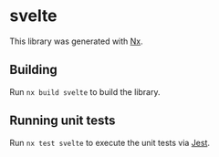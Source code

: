 # svelte

This library was generated with [Nx](https://nx.dev).

## Building

Run `nx build svelte` to build the library.

## Running unit tests

Run `nx test svelte` to execute the unit tests via [Jest](https://jestjs.io).
